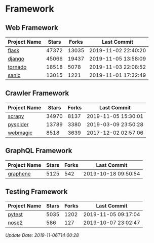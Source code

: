 # Framework

## Web Framework

| Project Name | Stars | Forks | Last Commit |
| ------------ | ----- | ----- | ----------- |
| [flask](https://github.com/pallets/flask) | 47372 | 13035 | 2019-11-02 22:40:20 |
| [django](https://github.com/django/django) | 45066 | 19437 | 2019-11-05 13:58:09 |
| [tornado](https://github.com/tornadoweb/tornado) | 18518 | 5078 | 2019-11-03 22:08:52 |
| [sanic](https://github.com/huge-success/sanic) | 13015 | 1221 | 2019-11-01 17:32:49 |

## Crawler Framework

| Project Name | Stars | Forks | Last Commit |
| ------------ | ----- | ----- | ----------- |
| [scrapy](https://github.com/scrapy/scrapy) | 34970 | 8137 | 2019-11-05 15:30:01 |
| [pyspider](https://github.com/binux/pyspider) | 13789 | 3380 | 2019-03-09 23:50:28 |
| [webmagic](https://github.com/code4craft/webmagic) | 8518 | 3639 | 2017-12-02 02:57:06 |

## GraphQL Framework

| Project Name | Stars | Forks | Last Commit |
| ------------ | ----- | ----- | ----------- |
| [graphene](https://github.com/graphql-python/graphene) | 5125 | 542 | 2019-10-18 09:50:54 |

## Testing Framework

| Project Name | Stars | Forks | Last Commit |
| ------------ | ----- | ----- | ----------- |
| [pytest](https://github.com/pytest-dev/pytest) | 5035 | 1202 | 2019-11-05 09:17:04 |
| [nose2](https://github.com/nose-devs/nose2) | 586 | 127 | 2019-10-07 23:02:47 |

*Update Date: 2019-11-06T14:00:28*